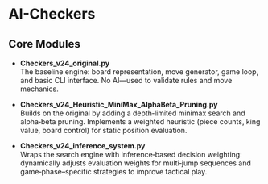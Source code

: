 # AI-Checkers
## Core Modules

- **Checkers_v24_original.py**  
  The baseline engine: board representation, move generator, game loop, and basic CLI interface. No AI—used to validate rules and move mechanics.

- **Checkers_v24_Heuristic_MiniMax_AlphaBeta_Pruning.py**  
  Builds on the original by adding a depth‐limited minimax search and alpha‐beta pruning. Implements a weighted heuristic (piece counts, king value, board control) for static position evaluation.

- **Checkers_v24_inference_system.py**  
  Wraps the search engine with inference‐based decision weighting: dynamically adjusts evaluation weights for multi‐jump sequences and game‐phase–specific strategies to improve tactical play.

